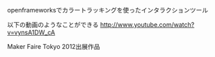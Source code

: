 openframeworksでカラートラッキングを使ったインタラクションツール

以下の動画のようなことができる
http://www.youtube.com/watch?v=vynsA1DW_cA

Maker Faire Tokyo 2012出展作品
